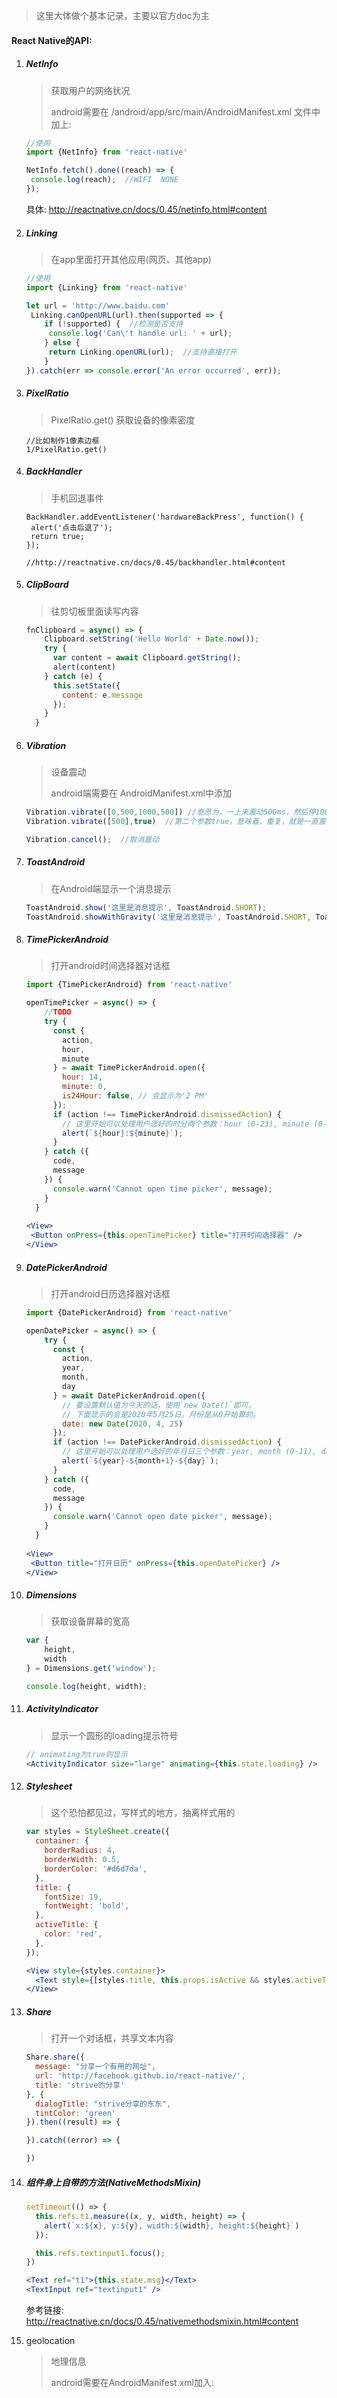 > 这里大体做个基本记录，主要以官方doc为主

#### React Native的API:

1. ##### NetInfo

   > 获取用户的网络状况
   >
   > android需要在 /android/app/src/main/AndroidManifest.xml 文件中加上:
   >
   > <uses-permission android:name="android.permission.ACCESS_NETWORK_STATE"/>

   ```javascript
   //使用
   import {NetInfo} from 'react-native'

   NetInfo.fetch().done((reach) => {
   	console.log(reach);  //WIFI  NONE 
   });
   ```

   具体: http://reactnative.cn/docs/0.45/netinfo.html#content

2. ##### Linking

   > 在app里面打开其他应用(网页、其他app)

   ```javascript
   //使用
   import {Linking} from 'react-native'

   let url = 'http://www.baidu.com'
   	Linking.canOpenURL(url).then(supported => {
       if (!supported) {  //检测是否支持
       	console.log('Can\'t handle url: ' + url);
       } else {
       	return Linking.openURL(url);  //支持直接打开
       }
   }).catch(err => console.error('An error occurred', err));
   ```

3. ##### PixelRatio

   > PixelRatio.get()  获取设备的像素密度

   ```
   //比如制作1像素边框
   1/PixelRatio.get()
   ```

4. ##### BackHandler

   > 手机回退事件

   ```
   BackHandler.addEventListener('hardwareBackPress', function() {
   	alert('点击后退了');
   	return true;
   });

   //http://reactnative.cn/docs/0.45/backhandler.html#content
   ```

5. ##### ClipBoard

   > 往剪切板里面读写内容

   ```javascript
   fnClipboard = async() => {
       Clipboard.setString('Hello World' + Date.now());
       try {
         var content = await Clipboard.getString();
         alert(content)
       } catch (e) {
         this.setState({
           content: e.message
         });
       }
     }
   ```

6. ##### Vibration

   > 设备震动
   >
   > android端需要在 AndroidManifest.xml中添加
   >
   > <uses-permission android:name="android.permission.VIBRATE"/>

   ```javascript
   Vibration.vibrate([0,500,1000,500]) //意思为，一上来震动500ms，然后停1000ms然后震动500
   Vibration.vibrate([500],true)  //第二个参数true，意味着，重复，就是一直震动

   Vibration.cancel();	//取消震动
   ```

7. ##### ToastAndroid

   > 在Android端显示一个消息提示

   ```javascript
   ToastAndroid.show('这里是消息提示', ToastAndroid.SHORT);
   ToastAndroid.showWithGravity('这里是消息提示', ToastAndroid.SHORT, ToastAndroid.CENTER);
   ```

8. ##### TimePickerAndroid

   > 打开android时间选择器对话框

   ```jsx
   import {TimePickerAndroid} from 'react-native'

   openTimePicker = async() => {
       //TODO
       try {
         const {
           action,
           hour,
           minute
         } = await TimePickerAndroid.open({
           hour: 14,
           minute: 0,
           is24Hour: false, // 会显示为'2 PM'
         });
         if (action !== TimePickerAndroid.dismissedAction) {
           // 这里开始可以处理用户选好的时分两个参数：hour (0-23), minute (0-59)
           alert(`${hour}:${minute}`);
         }
       } catch ({
         code,
         message
       }) {
         console.warn('Cannot open time picker', message);
       }
     }
     
   <View>
   	<Button onPress={this.openTimePicker} title="打开时间选择器" />
   </View>
   ```

9. ##### DatePickerAndroid

   > 打开android日历选择器对话框

   ```jsx
   import {DatePickerAndroid} from 'react-native'

   openDatePicker = async() => {
       try {
         const {
           action,
           year,
           month,
           day
         } = await DatePickerAndroid.open({
           // 要设置默认值为今天的话，使用`new Date()`即可。
           // 下面显示的会是2020年5月25日。月份是从0开始算的。
           date: new Date(2020, 4, 25)
         });
         if (action !== DatePickerAndroid.dismissedAction) {
           // 这里开始可以处理用户选好的年月日三个参数：year, month (0-11), day
           alert(`${year}-${month+1}-${day}`);
         }
       } catch ({
         code,
         message
       }) {
         console.warn('Cannot open date picker', message);
       }
     }
     
   <View>
   	<Button title="打开日历" onPress={this.openDatePicker} />
   </View>
   ```

10. ##### Dimensions

    > 获取设备屏幕的宽高

    ```jsx
    var {
    	height,
    	width
    } = Dimensions.get('window');

    console.log(height, width);
    ```

11. ##### ActivityIndicator

    > 显示一个圆形的loading提示符号

    ```jsx
    // animating为true则显示
    <ActivityIndicator size="large" animating={this.state.loading} />
    ```

12. ##### Stylesheet

    > 这个恐怕都见过，写样式的地方，抽离样式用的

    ```jsx
    var styles = StyleSheet.create({
      container: {
        borderRadius: 4,
        borderWidth: 0.5,
        borderColor: '#d6d7da',
      },
      title: {
        fontSize: 19,
        fontWeight: 'bold',
      },
      activeTitle: {
        color: 'red',
      },
    });

    <View style={styles.container}>
      <Text style={[styles.title, this.props.isActive && styles.activeTitle]} />
    </View>
    ```

13. ##### Share

    > 打开一个对话框，共享文本内容

    ```jsx
    Share.share({
      message: "分享一个有用的网址",
      url: 'http://facebook.github.io/react-native/',
      title: 'strive的分享'
    }, {
      dialogTitle: "strive分享的东东",
      tintColor: 'green'
    }).then((result) => {

    }).catch((error) => {

    })
    ```

14. ##### 组件身上自带的方法(NativeMethodsMixin)

    ```jsx
    setTimeout(() => {
      this.refs.t1.measure((x, y, width, height) => {
      	alert(`x:${x}, y:${y}, width:${width}, height:${height}`)
      });

      this.refs.textinput1.focus();
    })

    <Text ref="t1">{this.state.msg}</Text>
    <TextInput ref="textinput1" />
    ```

    参考链接: http://reactnative.cn/docs/0.45/nativemethodsmixin.html#content

15. geolocation

    > 地理信息
    >
    > android需要在AndroidManifest.xml加入:
    >
    > <uses-permission android:name="android.permission.ACCESS_FINE_LOCATION" />